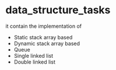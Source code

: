 # data_structure_tasks

it contain the implementation of <br>
- Static stack array based
- Dynamic stack array based
- Queue
- Single linked list
- Double linked list 
